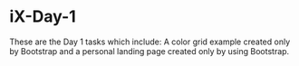 # iX-Day-1
These are the Day 1 tasks which include: A color grid example created only by Bootstrap and a personal landing page created only by using Bootstrap.
